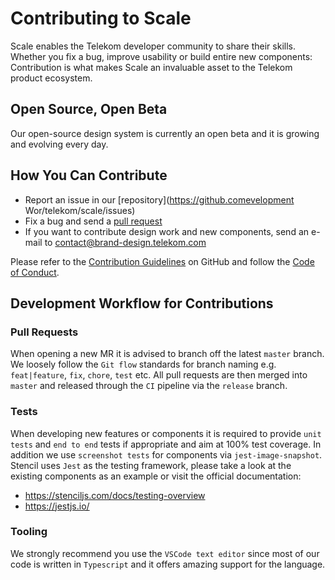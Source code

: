 # Contributing to Scale

Scale enables the Telekom developer community to share their skills. Whether you fix a bug, improve usability or build entire new components: Contribution is what makes Scale an invaluable asset to the Telekom product ecosystem.

## Open Source, Open Beta

Our open-source design system is currently an open beta and it is growing and evolving every day.

## How You Can Contribute

- Report an issue in our [repository](https://github.comevelopment Wor/telekom/scale/issues)
- Fix a bug and send a [pull request](https://github.com/telekom/scale/pulls)
- If you want to contribute design work and new components, send an e-mail to <a href="mailto:contact@brand-design.telekom.com">contact@brand-design.telekom.com</a>

Please refer to the [Contribution Guidelines](https://github.com/telekom/scale/blob/master/CONTRIBUTING.md) on GitHub and follow the [Code of Conduct](https://github.com/telekom/scale/blob/master/CODE_OF_CONDUCT.md).

## Development Workflow for Contributions

### Pull Requests

When opening a new MR it is advised to branch off the latest `master` branch. We loosely follow the `Git flow` standards for branch naming e.g. `feat|feature`, `fix`, `chore`, `test` etc. All pull requests are then merged into `master` and released through the `CI` pipeline via the `release` branch.

### Tests

When developing new features or components it is required to provide `unit tests` and `end to end` tests if appropriate and aim at 100% test coverage. In addition we use `screenshot tests` for components via `jest-image-snapshot`. Stencil uses `Jest` as the testing framework, please take a look at the existing components as an example or visit the official documentation:

- https://stenciljs.com/docs/testing-overview
- https://jestjs.io/

### Tooling

We strongly recommend you use the `VSCode text editor` since most of our code is written in `Typescript` and it offers amazing support for the language.